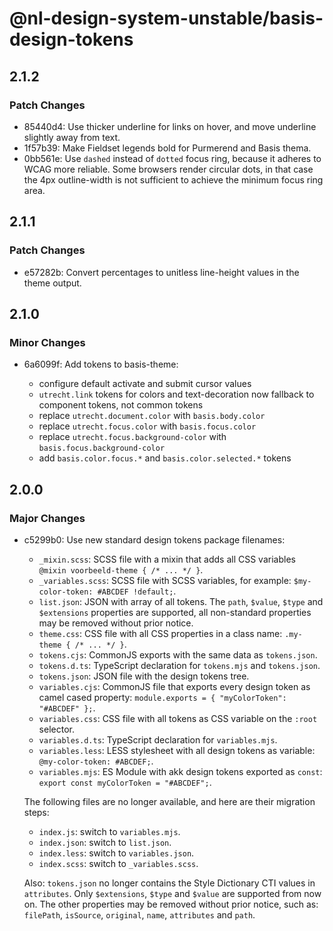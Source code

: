 # @nl-design-system-unstable/basis-design-tokens

## 2.1.2

### Patch Changes

- 85440d4: Use thicker underline for links on hover, and move underline slightly away from text.
- 1f57b39: Make Fieldset legends bold for Purmerend and Basis thema.
- 0bb561e: Use `dashed` instead of `dotted` focus ring, because it adheres to WCAG more reliable. Some browsers render circular dots, in that case the 4px outline-width is not sufficient to achieve the minimum focus ring area.

## 2.1.1

### Patch Changes

- e57282b: Convert percentages to unitless line-height values in the theme output.

## 2.1.0

### Minor Changes

- 6a6099f: Add tokens to basis-theme:

  - configure default activate and submit cursor values
  - `utrecht.link` tokens for colors and text-decoration now fallback to component tokens, not common tokens
  - replace `utrecht.document.color` with `basis.body.color`
  - replace `utrecht.focus.color` with `basis.focus.color`
  - replace `utrecht.focus.background-color` with `basis.focus.background-color`
  - add `basis.color.focus.*` and `basis.color.selected.*` tokens

## 2.0.0

### Major Changes

- c5299b0: Use new standard design tokens package filenames:

  - `_mixin.scss`: SCSS file with a mixin that adds all CSS variables `@mixin voorbeeld-theme { /* ... */ }`.
  - `_variables.scss`: SCSS file with SCSS variables, for example: `$my-color-token: #ABCDEF !default;`.
  - `list.json`: JSON with array of all tokens. The `path`, `$value`, `$type` and `$extensions` properties are supported, all non-standard properties may be removed without prior notice.
  - `theme.css`: CSS file with all CSS properties in a class name: `.my-theme { /* ... */ }`.
  - `tokens.cjs`: CommonJS exports with the same data as `tokens.json`.
  - `tokens.d.ts`: TypeScript declaration for `tokens.mjs` and `tokens.json`.
  - `tokens.json`: JSON file with the design tokens tree.
  - `variables.cjs`: CommonJS file that exports every design token as camel cased property: `module.exports = { "myColorToken": "#ABCDEF" };`.
  - `variables.css`: CSS file with all tokens as CSS variable on the `:root` selector.
  - `variables.d.ts`: TypeScript declaration for `variables.mjs`.
  - `variables.less`: LESS stylesheet with all design tokens as variable: `@my-color-token: #ABCDEF;`.
  - `variables.mjs`: ES Module with akk design tokens exported as `const`: `export const myColorToken = "#ABCDEF";`.

  The following files are no longer available, and here are their migration steps:

  - `index.js`: switch to `variables.mjs`.
  - `index.json`: switch to `list.json`.
  - `index.less`: switch to `variables.json`.
  - `index.scss`: switch to `_variables.scss`.

  Also: `tokens.json` no longer contains the Style Dictionary CTI values in `attributes`. Only `$extensions`, `$type` and `$value` are supported from now on. The other properties may be removed without prior notice, such as: `filePath`, `isSource`, `original`, `name`, `attributes` and `path`.
